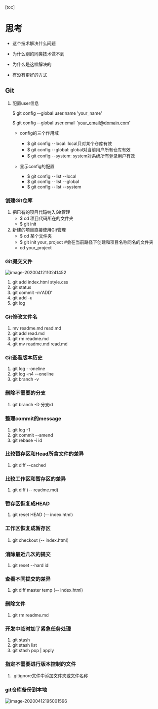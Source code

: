 [toc]

# 思考

- 这个技术解决什么问题

  

- 为什么别的同类技术做不到

  

- 为什么是这样解决的

- 有没有更好的方式

  

## Git

1. 配置user信息

   $ git config --global user.name 'your_name'

   $ git config --global user.email 'your_email@domain.com' 

   - config的三个作用域
     - $ git config --local:  local只对某个仓库有效
     - $ git config --global:  global对当前用户所有仓库有效
     - $ git config --system:  system对系统所有登录用户有效

   - 显示config的配置
     - $ git config --list --local
     - $ git config --list --global
     - $ git config --list --system

### 创建Git仓库

1. 把已有的项目代码纳入Git管理
   - $ cd 项目代码所在的文件夹
   - $ git init
2. 新建的项目直接使用Git管理
   - $ cd 某个文件夹
   - $ git init your_project   #会在当前路径下创建和项目名称同名的文件夹
   - cd your_project

### Git提交文件

![image-20200412110241452](C:\Users\weiau\AppData\Roaming\Typora\typora-user-images\image-20200412110241452.png)

1. git add index.html style.css
2. git status
3. git commit -m'ADD'
4. git add -u
5. git log

### Git修改文件名

1. mv readme.md read.md
2. git add read.md
3. git rm readme.md
4. git mv readme.md read.md

### Git查看版本历史

1. git log --oneline
2. git log -n4 --oneline
3. git branch -v

### 删除不需要的分支

1. git branch -D 分支id

### 整理commit的message

1. git log -1
2. git commit --amend
3. git rebase -i id

###  比较暂存区和Head所含文件的差异
1. git diff --cached
###  比较工作区和暂存区的差异
1. git diff (-- readme.md)

### 暂存区恢复成HEAD
1. git reset HEAD (-- index.html)

### 工作区恢复成暂存区
1. git checkout (-- index.html）

### 消除最近几次的提交
1. git reset --hard id

### 查看不同提交的差异
1. git diff master temp (-- index.html)

### 删除文件
1. git rm readme.md

### 开发中临时加了紧急任务处理
1. git stash
2. git stash list
3. git stash pop | apply

### 指定不需要进行版本控制的文件
1. .gitignore文件中添加文件夹或文件名称

### git仓库备份到本地

![image-20200412195001596](C:\Users\weiau\AppData\Roaming\Typora\typora-user-images\image-20200412195001596.png)







